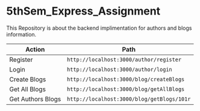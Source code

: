 # 5thSem_Express_Assignment
This Repository is about the backend implimentation for authors and blogs information.

| Action | Path |
| ------ | ------ |
| Register |```http://localhost:3000/author/register``` |
| Login | ```http://localhost:3000/author/login```|
| Create Blogs | ```http://localhost:3000/blog/createBlogs``` |
| Get All Blogs | ```http://localhost:3000/blog/getAllBlogs``` |
| Get Authors Blogs | ```http://localhost:3000/blog/getBlogs/101r``` |
